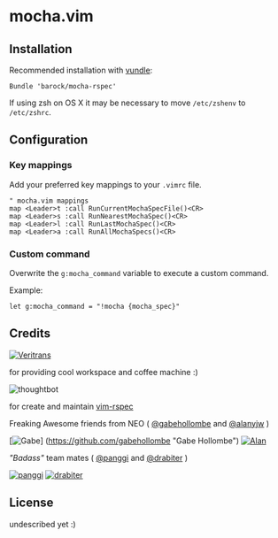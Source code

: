 # mocha.vim


## Installation

Recommended installation with [vundle](https://github.com/gmarik/vundle):

```vim
Bundle 'barock/mocha-rspec'
```

If using zsh on OS X it may be necessary to move `/etc/zshenv` to `/etc/zshrc`.

## Configuration

### Key mappings

Add your preferred key mappings to your `.vimrc` file.

```vim
" mocha.vim mappings
map <Leader>t :call RunCurrentMochaSpecFile()<CR>
map <Leader>s :call RunNearestMochaSpec()<CR>
map <Leader>l :call RunLastMochaSpec()<CR>
map <Leader>a :call RunAllMochaSpecs()<CR>
```

### Custom command

Overwrite the `g:mocha_command` variable to execute a custom command.

Example:

```vim
let g:mocha_command = "!mocha {mocha_spec}"
```


Credits
-------
[![Veritrans](https://raw.githubusercontent.com/barock19/logo-collection/master/veritrans-small.png)](https://www.veritrans.co.id "Veritrans Indonesia")

for providing cool workspace and coffee machine :)

![thoughtbot](http://thoughtbot.com/images/tm/logo.png)

for create and maintain [vim-rspec](https://github.com/thoughtbot/vim-rspec)

Freaking Awesome friends from NEO ( [@gabehollombe](https://github.com/gabehollombe) and [@alanyjw](https://github.com/alanyjw) )

[![Gabe](https://avatars0.githubusercontent.com/u/28283?v=2&s=60)] (https://github.com/gabehollombe "Gabe Hollombe") [![Alan](https://avatars2.githubusercontent.com/u/578958?v=2&s=60)](https://github.com/alanyjw "Alan Yeo")

_*"Badass"*_ team mates ( [@panggi](https://github.com/panggi) and [@drabiter](https://github.com/drabiter) )

[![panggi](https://avatars1.githubusercontent.com/u/249637?v=2&s=60)](https://github.com/panggi "Panggi") [![drabiter](https://avatars0.githubusercontent.com/u/2654586?v=2&s=60)](https://github.com/drabiter "drabiter")

## License
undescribed yet :)
